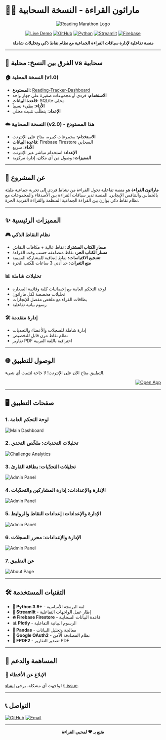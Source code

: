 # 🏃‍♂️ ماراثون القراءة - النسخة السحابية

<div align="center">

![Reading Marathon Logo](images/image0.png)

[![Live Demo](https://img.shields.io/badge/🚀_Live_Demo-Visit_App-brightgreen?style=for-the-badge)](https://your-app-url.streamlit.app)
[![GitHub](https://img.shields.io/badge/GitHub-Repository-black?style=for-the-badge&logo=github)](https://github.com/Ahmad-Nayfeh/Reading-Tracker-Dashboard-Cloud)
[![Python](https://img.shields.io/badge/Python-3.9+-blue?style=for-the-badge&logo=python)](https://www.python.org/)
[![Streamlit](https://img.shields.io/badge/Streamlit-Cloud-red?style=for-the-badge&logo=streamlit)](https://streamlit.io/)
[![Firebase](https://img.shields.io/badge/Firebase-Firestore-orange?style=for-the-badge&logo=firebase)](https://firebase.google.com/)

**منصة تفاعلية لإدارة سباقات القراءة الجماعية مع نظام نقاط ذكي وتحليلات شاملة**

</div>

---

## 🔄 الفرق بين النسخ: محلية vs سحابية

### 🏠 **النسخة المحلية (v1.0)**
- **المستودع:** [Reading-Tracker-Dashboard](https://github.com/Ahmad-Nayfeh/Reading-Tracker-Dashboard)
- **الاستخدام:** فردي أو مجموعات صغيرة على جهاز واحد
- **قاعدة البيانات:** SQLite محلي
- **الأداء:** بطيء نسبياً
- **الإعداد:** يتطلّب تثبيت محلي

### ☁️ **النسخة السحابية (v2.0) - هذا المستودع**
- **الاستخدام:** مجموعات كبيرة، متاح على الإنترنت
- **قاعدة البيانات:** Firebase Firestore السحابي
- **الأداء:** سريع
- **الإعداد:** استخدام مباشر عبر الإنترنت
- **المميزات:** وصول من أي مكان، إدارة مركزية

---

## 🎯 عن المشروع

**ماراثون القراءة** هو منصة تفاعلية تحول القراءة من نشاط فردي إلى تجربة جماعية مليئة بالحماس والتنافس الإيجابي. المنصة تدير سباقات القراءة بين الأصدقاء والمجموعات مع نظام نقاط ذكي يوازن بين القراءة الجماعية المنظمة والقراءة الفردية الحرة.

---

## ✨ المميزات الرئيسية

### 🎮 **نظام النقاط الذكي**
- **مسار الكتاب المشترك:** نقاط عالية + مكافآت النقاش
- **مسار الكتاب الحر:** نقاط متضاعفة حسب وقت القراءة
- **تشجيع الاقتباسات:** نقاط إضافية للمشاركة العميقة
- **منع الثغرات:** حد أدنى 3 ساعات للكتب الحرة

### 📊 **تحليلات شاملة**
- لوحة التحكم العامة مع إحصائيات كلية وقائمة الصدارة
- تحليلات مخصصة لكل ماراثون
- بطاقات القراء مع ملخص مفصل للإنجازات
- رسوم بيانية تفاعلية

### 🛠️ **إدارة متقدمة**
- إدارة شاملة للسجلات والأعضاء والتحديات
- نظام نقاط مرن قابل للتخصيص
- تقارير PDF احترافية باللغة العربية

---

## 🌐 الوصول للتطبيق

التطبيق متاح الآن على الإنترنت! لا حاجة لتثبيت أي شيء.

<div align="right">

[![Open App](https://img.shields.io/badge/🔗_افتح_التطبيق-الآن-success?style=for-the-badge)](https://your-app-url.streamlit.app)

</div>

---

## 🖥️ صفحات التطبيق

### 1. لوحة التحكم العامة
![Main Dashboard](images/image1.png)

### 2. تحليلات التحديات: ملخّص التحدي
![Challenge Analytics](images/image2.png)

### 3. تحليلات التحدّيات: بطاقة القارئ
![Admin Panel](images/image3.png)

### 4. الإدارة والإعدادات: إدارة المشاركين والتحدّيات
![Admin Panel](images/image4.png)

### 5. الإدارة والإعدادات: إعدادات النقاط والروابط
![Admin Panel](images/image5.png)

### 6. الإدارة والإعدادات: محرر السجلات
![Admin Panel](images/image6.png)

### 7. عن التطبيق
![About Page](images/image7.png)

---

## 🛠️ التقنيات المستخدمة

- **🐍 Python 3.9+** - لغة البرمجة الأساسية
- **🌟 Streamlit** - إطار عمل الواجهات التفاعلية
- **🔥 Firebase Firestore** - قاعدة البيانات السحابية
- **📊 Plotly** - الرسوم البيانية التفاعلية
- **🐼 Pandas** - معالجة وتحليل البيانات
- **🔐 Google OAuth2** - نظام المصادقة الآمن
- **📄 FPDF2** - تصدير التقارير PDF

---

## 🤝 المساهمة والدعم

### 🐛 **الإبلاغ عن الأخطاء**
إذا واجهت أي مشكلة، يرجى [إنشاء issue](https://github.com/Ahmad-Nayfeh/Reading-Tracker-Dashboard-Cloud/issues).

---

## 📞 التواصل

[![GitHub](https://img.shields.io/badge/GitHub-Ahmad--Nayfeh-black?style=for-the-badge&logo=github)](https://github.com/Ahmad-Nayfeh)
[![Email](https://img.shields.io/badge/Email-Contact-red?style=for-the-badge&logo=gmail)](mailto:ahmadnayfeh2000@gmail.com)

---

<div align="center">

**صُنع بـ ❤️ لمحبي القراءة**

</div>